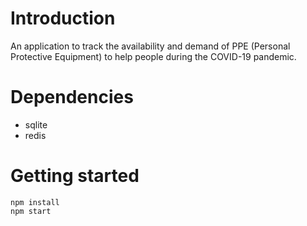 # Introduction

An application to track the availability and demand of PPE (Personal Protective Equipment) to help people during the COVID-19 pandemic.

# Dependencies
* sqlite
* redis

# Getting started
```
npm install
npm start
```